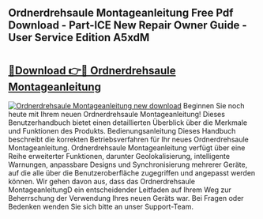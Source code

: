 ## Ordnerdrehsaule Montageanleitung Free Pdf Download - Part-lCE New Repair Owner Guide - User Service Edition A5xdM

# <h2><a href="http://df7a4t.blite.top/?on=Ordnerdrehsaule+Montageanleitung">🔗Download 👉🔴 Ordnerdrehsaule Montageanleitung</a></h2>

[![Ordnerdrehsaule Montageanleitung new download](https://i.imgur.com/lujVjoI.png)](http://df7a4t.blite.top/?on=Ordnerdrehsaule+Montageanleitung)
Beginnen Sie noch heute mit Ihrem neuen Ordnerdrehsaule Montageanleitung! Dieses Benutzerhandbuch bietet einen detaillierten Überblick über die Merkmale und Funktionen des Produkts. Bedienungsanleitung Dieses Handbuch beschreibt die korrekten Betriebsverfahren für Ihr neues Ordnerdrehsaule Montageanleitung. Ordnerdrehsaule Montageanleitung verfügt über eine Reihe erweiterter Funktionen, darunter Geolokalisierung, intelligente Warnungen, anpassbare Designs und Synchronisierung mehrerer Geräte, auf die alle über die Benutzeroberfläche zugegriffen und angepasst werden können. Wir gehen davon aus, dass das Ordnerdrehsaule MontageanleitungD ein entscheidender Leitfaden auf Ihrem Weg zur Beherrschung der Verwendung Ihres neuen Geräts war. Bei Fragen oder Bedenken wenden Sie sich bitte an unser Support-Team.
